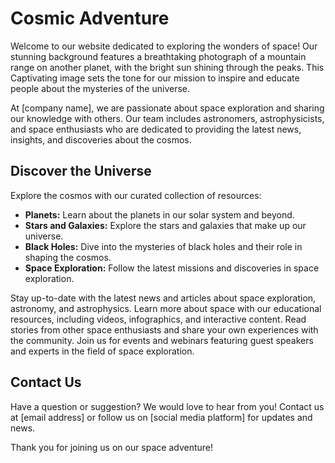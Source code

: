 <!--font:Montserrat-->

# Cosmic Adventure

Welcome to our website dedicated to exploring the wonders of space! Our stunning background features a breathtaking photograph of a mountain range on another planet, with the bright sun shining through the peaks. This Cap<wbr>ti<wbr>va<wbr>ting image sets the tone for our mission to inspire and educate people about the mysteries of the universe.

At [company name], we are passionate about space exploration and sharing our knowledge with others. Our team includes astronomers, astrophysicists, and space enthusiasts who are dedicated to providing the latest news, insights, and discoveries about the cosmos.

## Discover the Universe

Explore the cosmos with our curated collection of resources:

-   **Planets:** Learn about the planets in our solar system and beyond.
-   **Stars and Galaxies:** Explore the stars and galaxies that make up our universe.
-   **Black Holes:** Dive into the mysteries of black holes and their role in shaping the cosmos.
-   **Space Exploration:** Follow the latest missions and discoveries in space exploration.

Stay up-to-date with the latest news and articles about space exploration, astronomy, and astrophysics. Learn more about space with our educational resources, including videos, infographics, and interactive content. Read stories from other space enthusiasts and share your own experiences with the community. Join us for events and webinars featuring guest speakers and experts in the field of space exploration.

## Contact Us

Have a question or suggestion? We would love to hear from you! Contact us at [email address] or follow us on [social media platform] for updates and news.

Thank you for joining us on our space adventure!

<!--

Write me content for website with wallpaper which alt text is:

"A photograph of a mountain range on another planet, with the bright sun shining through the peaks."

The name/title of the page should not be 1:1 copy of the alt text but rather a real content of the website which is using this wallpaper.

- Use markdown format
- Start with heading
- Heading should be short and concise
- The content should look like a real website
- The website should not be about the wallpaper, wallpaper is just a related background
- Heading should be contain work "wallpaper" or "background"
- Include real sections like references, contact, user stories, etc. use things relevant to the page purpose.
- Feel free to use structure like headings, bullets, numbering, blockquotes, paragraphs, horizontal lines, etc.
- You can use formatting like bold or _italic_
- You can include UTF-8 emojis
- Links should be only #hash anchors (and you can refer to the document itself)
- Do not include images


---


# Explore the Mysteries of Space with Our Cosmic Adventure Wallpaper

Welcome to our website dedicated to all things space! Our cosmic adventure wallpaper featuring a breathtaking photograph of a mountain range on another planet, with the bright sun shining through the peaks, is the perfect background for anyone who loves to explore the mysteries of the universe.

## About Us

At [company name], we are passionate about space exploration and sharing our knowledge with others. Our team of experts includes astronomers, astrophysicists, and space enthusiasts who are dedicated to providing the latest news, insights, and discoveries about the cosmos.

## Our Services

- **News and Articles:** Stay up-to-date with the latest news and articles about space exploration, astronomy, and astrophysics.
- **Educational Resources:** Learn more about space with our educational resources, including videos, infographics, and interactive content.
- **User Stories:** Read stories from other space enthusiasts and share your own experiences with the community.
- **Events:** Join us for events and webinars featuring guest speakers and experts in the field of space exploration.

## References

Check out some of our favorite resources for learning more about space:

- [NASA](#)
- [Space.com](#)
- [Astronomy Magazine](#)

## Contact Us

Have a question or suggestion? We would love to hear from you! Contact us at [email address] or follow us on [social media platform] for updates and news.

Thank you for visiting our website and joining us on our cosmic adventure!


---


Heading should not include word "wallpaper". The website should not be about the wallpaper itself, wallpaper is just a related background, rewrite whole content.


---


# Discover the Wonders of Space with Our Cosmic Adventure Website

Welcome to our website dedicated to exploring the wonders of space! Our stunning background features a breathtaking photograph of a mountain range on another planet, with the bright sun shining through the peaks. This Cap<wbr>ti<wbr>va<wbr>ting image sets the tone for our mission to inspire and educate people about the mysteries of the universe.

## About Us

At [company name], we are passionate about space exploration and sharing our knowledge with others. Our team includes astronomers, astrophysicists, and space enthusiasts who are dedicated to providing the latest news, insights, and discoveries about the cosmos.

## Our Services

- **News and Articles:** Stay up-to-date with the latest news and articles about space exploration, astronomy, and astrophysics.
- **Educational Resources:** Learn more about space with our educational resources, including videos, infographics, and interactive content.
- **User Stories:** Read stories from other space enthusiasts and share your own experiences with the community.
- **Events:** Join us for events and webinars featuring guest speakers and experts in the field of space exploration.

## Explore the Universe

Discover the wonders of space with our curated collection of resources:

- **Planets:** Learn about the planets in our solar system and beyond.
- **Stars and Galaxies:** Explore the stars and galaxies that make up our universe.
- **Black Holes:** Dive into the mysteries of black holes and their role in shaping the cosmos.
- **Space Exploration:** Follow the latest missions and discoveries in space exploration.

## Contact Us

Have a question or suggestion? We would love to hear from you! Contact us at [email address] or follow us on [social media platform] for updates and news.

Thank you for joining us on our cosmic adventure!


---


Heading is too long, rewrite whole content.


---


# Discover the Wonders of Space with Our Cosmic Adventure

Welcome to our website dedicated to exploring the wonders of space! Our stunning background features a breathtaking photograph of a mountain range on another planet, with the bright sun shining through the peaks. This Cap<wbr>ti<wbr>va<wbr>ting image sets the tone for our mission to inspire and educate people about the mysteries of the universe.

At [company name], we are passionate about space exploration and sharing our knowledge with others. Our team includes astronomers, astrophysicists, and space enthusiasts who are dedicated to providing the latest news, insights, and discoveries about the cosmos.

## Explore the Universe

Discover the wonders of space with our curated collection of resources:

- **Planets:** Learn about the planets in our solar system and beyond.
- **Stars and Galaxies:** Explore the stars and galaxies that make up our universe.
- **Black Holes:** Dive into the mysteries of black holes and their role in shaping the cosmos.
- **Space Exploration:** Follow the latest missions and discoveries in space exploration.

Stay up-to-date with the latest news and articles about space exploration, astronomy, and astrophysics. Learn more about space with our educational resources, including videos, infographics, and interactive content. Read stories from other space enthusiasts and share your own experiences with the community. Join us for events and webinars featuring guest speakers and experts in the field of space exploration.

## Contact Us

Have a question or suggestion? We would love to hear from you! Contact us at [email address] or follow us on [social media platform] for updates and news.

Thank you for joining us on our cosmic adventure!


---


Heading is too long, rewrite whole content.


---


# Explore the Cosmos with Our Space Adventure Website

Welcome to our website dedicated to exploring the wonders of space! Our stunning background features a breathtaking photograph of a mountain range on another planet, with the bright sun shining through the peaks. This Cap<wbr>ti<wbr>va<wbr>ting image sets the tone for our mission to inspire and educate people about the mysteries of the universe.

At [company name], we are passionate about space exploration and sharing our knowledge with others. Our team includes astronomers, astrophysicists, and space enthusiasts who are dedicated to providing the latest news, insights, and discoveries about the cosmos.

## Discover the Universe

Explore the cosmos with our curated collection of resources:

- **Planets:** Learn about the planets in our solar system and beyond.
- **Stars and Galaxies:** Explore the stars and galaxies that make up our universe.
- **Black Holes:** Dive into the mysteries of black holes and their role in shaping the cosmos.
- **Space Exploration:** Follow the latest missions and discoveries in space exploration.

Stay up-to-date with the latest news and articles about space exploration, astronomy, and astrophysics. Learn more about space with our educational resources, including videos, infographics, and interactive content. Read stories from other space enthusiasts and share your own experiences with the community. Join us for events and webinars featuring guest speakers and experts in the field of space exploration.

## Contact Us

Have a question or suggestion? We would love to hear from you! Contact us at [email address] or follow us on [social media platform] for updates and news.

Thank you for joining us on our space adventure!


---


Write me a Google font which is best fitting for the website.

Pick from the list:
- IBM Plex Sans
- Lobster
- Montserrat
- Barlow Condensed
- Alegreya
- Raleway
- Orbitron
- Futura
- Open Sans
- Poppins
- Playfair Display
- Exo 2
- Lato
- Dancing Script
- Great Vibes
- Inter
- Roboto


Write just the font name nothing else.


---


Montserrat

-->
